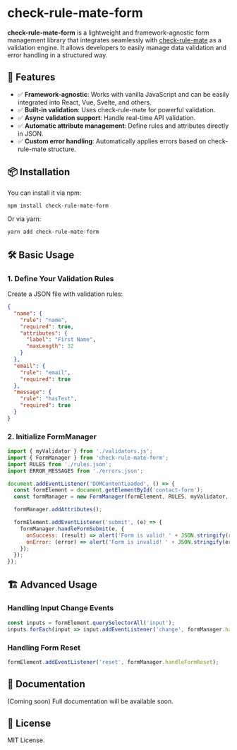 # check-rule-mate-form

**check-rule-mate-form** is a lightweight and framework-agnostic form management library that integrates seamlessly with [check-rule-mate](https://www.npmjs.com/package/check-rule-mate) as a validation engine. It allows developers to easily manage data validation and error handling in a structured way.

## 🚀 Features

- ✅ **Framework-agnostic**: Works with vanilla JavaScript and can be easily integrated into React, Vue, Svelte, and others.
- ✅ **Built-in validation**: Uses check-rule-mate for powerful validation.
- ✅ **Async validation support**: Handle real-time API validation.
- ✅ **Automatic attribute management**: Define rules and attributes directly in JSON.
- ✅ **Custom error handling**: Automatically applies errors based on check-rule-mate structure.

## 📦 Installation

You can install it via npm:

```sh
npm install check-rule-mate-form
```

Or via yarn:

```sh
yarn add check-rule-mate-form
```

## 🛠️ Basic Usage

### **1. Define Your Validation Rules**

Create a JSON file with validation rules:

```json
{
  "name": {
    "rule": "name",
    "required": true,
    "attributes": {
      "label": "First Name",
      "maxLength": 32
    }
  },
  "email": {
    "rule": "email",
    "required": true
  },
  "message": {
    "rule": "hasText",
    "required": true
  }
}
```

### **2. Initialize FormManager**

```js
import { myValidator } from './validators.js';
import { FormManager } from 'check-rule-mate-form';
import RULES from './rules.json';
import ERROR_MESSAGES from './errors.json';

document.addEventListener('DOMContentLoaded', () => {
  const formElement = document.getElementById('contact-form');
  const formManager = new FormManager(formElement, RULES, myValidator, ERROR_MESSAGES);

  formManager.addAttributes();

  formElement.addEventListener('submit', (e) => {
    formManager.handleFormSubmit(e, {
      onSuccess: (result) => alert('Form is valid! ' + JSON.stringify(result, null, 2)),
      onError: (error) => alert('Form is invalid! ' + JSON.stringify(error, null, 2)),
    });
  });
});
```

## 🏗️ Advanced Usage

### **Handling Input Change Events**
```js
const inputs = formElement.querySelectorAll('input');
inputs.forEach(input => input.addEventListener('change', formManager.handleInputChange));
```

### **Handling Form Reset**
```js
formElement.addEventListener('reset', formManager.handleFormReset);
```

## 📖 Documentation
(Coming soon) Full documentation will be available soon.

## 📝 License
MIT License.

